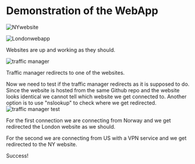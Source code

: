 # Demonstration of the WebApp
![NYwebsite](https://user-images.githubusercontent.com/110972992/190180095-401a6e85-128f-4419-aa43-e46fb5487dd9.png)

![Londonwebapp](https://user-images.githubusercontent.com/110972992/190180638-8bad0a6d-ef33-4903-bde4-a77e7e376735.png)

Websites are up and working as they should.

![traffic manager](https://user-images.githubusercontent.com/110972992/190188628-06628931-f293-433f-91c1-087b0a4ddd61.png)

Traffic manager redirects to one of the websites.

Now we need to test if the traffic manager redirects as it is supposed to do. Since the website is hosted from the same Github repo and the website looks identical we cannot tell which website we get connected to. Another option is to use "nslookup" to check where we get redirected.
![traffic manager test](https://user-images.githubusercontent.com/110972992/190191875-4a19c1b5-9303-4f96-bf54-2e1786ce8b3b.png)

For the first connection we are connecting from Norway and we get redirected the London website as we should.

For the second we are connecting from US with a VPN service and we get redirected to the NY website.

Success!
